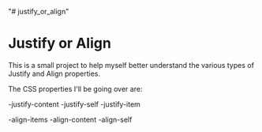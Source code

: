"# justify_or_align" 

<h1>Justify or Align</h1>

This is a small project to help myself better understand the various types of Justify and Align properties.

The CSS properties I'll be going over are:

-justify-content
-justify-self
-justify-item

-align-items
-align-content
-align-self
